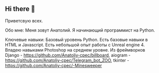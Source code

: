 ## Hi there 👋

Приветсвую всех.

Обо мне:
Меня зовут Анатолий. Я начинающий программист на Python.

Ключевые навыки:
Базовый уровень Python. Есть базовые навыки в HTML и Javascript. Есть небольшой опыт работы с Unreal engine 4. Владею навыками Photoshop на среднем уровне.
Из фреймворков 
Django - https://github.com/Anatoliy-cpec/billboard, 
aiogram - https://github.com/Anatoliy-cpec/Telegram_bot_ZOO, 
tkinter - https://github.com/Anatoliy-cpec/-Minesweeper

